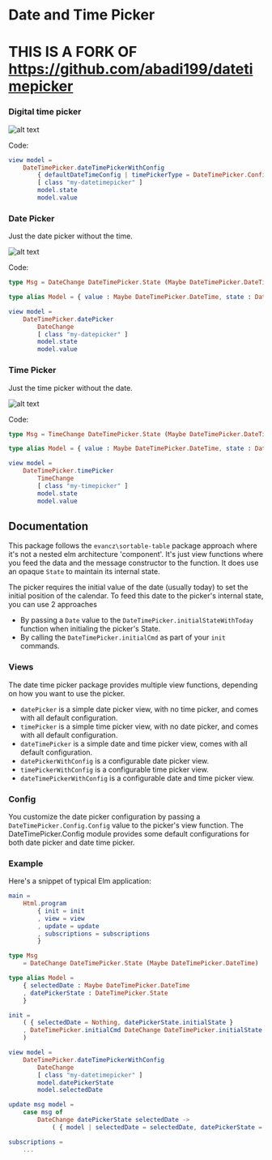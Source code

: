 # Date and Time Picker

# THIS IS A FORK OF https://github.com/abadi199/datetimepicker

### Digital time picker

![alt text](https://github.com/abadi199/datetimepicker/raw/master/images/datetimepicker-digital.gif "Date Time Picker with Digital Time Picker Preview")

Code:
```elm
view model =
    DateTimePicker.dateTimePickerWithConfig
        { defaultDateTimeConfig | timePickerType = DateTimePicker.Config.Digital }
        [ class "my-datetimepicker" ]
        model.state
        model.value
```

### Date Picker

Just the date picker without the time.

![alt text](https://github.com/abadi199/datetimepicker/raw/master/images/datepicker.gif "Date Picker Preview")

Code:
```elm
type Msg = DateChange DateTimePicker.State (Maybe DateTimePicker.DateTime)

type alias Model = { value : Maybe DateTimePicker.DateTime, state : DateTimePicker.State }

view model =
    DateTimePicker.datePicker
        DateChange
        [ class "my-datepicker" ]
        model.state
        model.value
```

### Time Picker

Just the time picker without the date.

![alt text](https://github.com/abadi199/datetimepicker/raw/master/images/timepicker.gif "Time Picker Preview")

Code:
```elm
type Msg = TimeChange DateTimePicker.State (Maybe DateTimePicker.DateTime)

type alias Model = { value : Maybe DateTimePicker.DateTime, state : DateTimePicker.State }

view model =
    DateTimePicker.timePicker
        TimeChange
        [ class "my-timepicker" ]
        model.state
        model.value
```

## Documentation

This package follows the `evancz\sortable-table` package approach where it's not a nested elm architecture 'component'. It's just view functions where you feed the data and the message constructor to the function. It does use an opaque `State` to maintain its internal state.

The picker requires the initial value of the date (usually today) to set the initial position of the calendar. To feed this date to the picker's internal state, you can use 2 approaches
- By passing a `Date` value to the `DateTimePicker.initialStateWithToday` function when initialing the picker's State.
- By calling the `DateTimePicker.initialCmd` as part of your `init` commands.

### Views
The date time picker package provides multiple view functions, depending on how you want to use the picker.
- `datePicker` is a simple date picker view, with no time picker, and comes with all default configuration.
- `timePicker` is a simple time picker view, with no date picker, and comes with all default configuration.
- `dateTimePicker` is a simple date and time picker view, comes with all default configuration.
- `datePickerWithConfig` is a configurable date picker view.
- `timePickerWithConfig` is a configurable time picker view.
- `dateTimePickerWithConfig` is a configurable date and time picker view.

### Config
You customize the date picker configuration by passing a `DateTimePicker.Config.Config` value to the picker's view function.
The DateTimePicker.Config module provides some default configurations for both date picker and date time picker.


### Example
Here's a snippet of typical Elm application:
```elm
main =
    Html.program
        { init = init
        , view = view
        , update = update
        , subscriptions = subscriptions
        }

type Msg
    = DateChange DateTimePicker.State (Maybe DateTimePicker.DateTime)

type alias Model =
    { selectedDate : Maybe DateTimePicker.DateTime
    , datePickerState : DateTimePicker.State
    }

init =
    ( { selectedDate = Nothing, datePickerState.initialState }
    , DateTimePicker.initialCmd DateChange DateTimePicker.initialState
    )

view model =
    DateTimePicker.dateTimePickerWithConfig
        DateChange
        [ class "my-datetimepicker" ]
        model.datePickerState
        model.selectedDate

update msg model =
    case msg of
        DateChange datePickerState selectedDate ->
            ( { model | selectedDate = selectedDate, datePickerState = datePickerState }, Cmd.none )

subscriptions =
    ...


```
